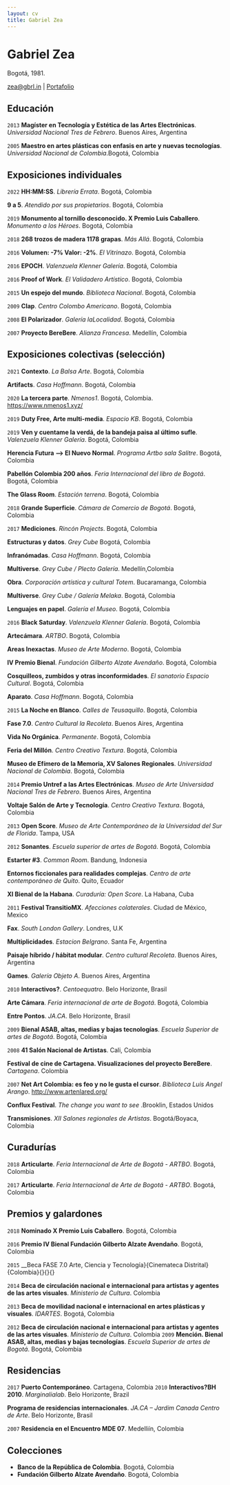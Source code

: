 ```yaml
---
layout: cv
title: Gabriel Zea
---
```

# Gabriel Zea
Bogotá, 1981.

<div id="webaddress">
<a href="zea@gbrl.in">zea@gbrl.in</a>
| <a href="https://gbrl.in">Portafolio</a>
</div>

## Educación
`2013`
__Magíster en Tecnología y Estética de las Artes Electrónicas__. _Universidad Nacional Tres de Febrero_. Buenos Aires, Argentina

`2005`
__Maestro en artes plásticas con enfasis en arte y nuevas tecnologías__. _Universidad Nacional de Colombia_.Bogotá, Colombia


## Exposiciones individuales
`2022`
__HH:MM:SS__. _Librería Errata_. Bogotá, Colombia

__9 a 5__. _Atendido por sus propietarios_. Bogotá, Colombia

`2019`
__Monumento al tornillo desconocido. X Premio Luis Caballero__. _Monumento a los Héroes_. Bogotá, Colombia

`2018`
__268 trozos de madera 1178 grapas__. _Más Allá_. Bogotá, Colombia

`2016`
__Volumen: -7\% Valor: -2\%__. _El Vitrinazo_. Bogotá, Colombia

`2016`
__EPOCH__. _Valenzuela Klenner Galería_. Bogotá, Colombia

`2016`
__Proof of Work__. _El Validadero Artístico_. Bogotá, Colombia

`2015`
__Un espejo del mundo__. _Biblioteca Nacional_. Bogotá, Colombia

`2009`
__Clap__. _Centro Colombo Americano_. Bogotá, Colombia

`2008`
__El Polarizador__. _Galería laLocalidad_. Bogotá, Colombia

`2007`
__Proyecto BereBere__. _Alianza Francesa_. Medellín, Colombia



## Exposiciones colectivas (selección)

`2021`
__Contexto__. _La Balsa Arte_. Bogotá, Colombia

__Artifacts__. _Casa Hoffmann_. Bogotá, Colombia



`2020`
__La tercera parte__. _Nmenos1_. Bogotá, Colombia. https://www.nmenos1.xyz/


`2019`
__Duty Free, Arte multi-media__. _Espacio KB_. Bogotá, Colombia

`2019`
__Ven y cuentame la verdá, de la bandeja paisa al último sufle__. _Valenzuela Klenner Galería_.  Bogotá, Colombia

__Herencia Futura —> El Nuevo Normal__. _Programa Artbo sala Salitre_. Bogotá, Colombia

__Pabellón Colombia 200 años__. _Feria Internacional del libro de Bogotá_. Bogotá, Colombia

__The Glass Room__. _Estación terrena_. Bogotá, Colombia


`2018`
__Grande Superficie__. _Cámara de Comercio de Bogotá_. Bogotá, Colombia


`2017`
__Mediciones__. _Rincón Projects_. Bogotá, Colombia

__Estructuras y datos__. _Grey Cube_ Bogotá, Colombia

__Infranómadas__. _Casa Hoffmann_. Bogotá, Colombia

__Multiverse__. _Grey Cube / Plecto Galería_. Medellín,Colombia

__Obra__. _Corporación artística y cultural Totem_. Bucaramanga, Colombia

__Multiverse__. _Grey Cube / Galería Melaka_. Bogotá, Colombia

__Lenguajes en papel__. _Galería el Museo_. Bogotá, Colombia


`2016`
__Black Saturday__. _Valenzuela Klenner Galería_. Bogotá, Colombia

__Artecámara__. _ARTBO_. Bogotá, Colombia

__Areas Inexactas__. _Museo de Arte Moderno_. Bogotá, Colombia

__IV Premio Bienal__. _Fundación Gilberto Alzate Avendaño_. Bogotá, Colombia

__Cosquilleos, zumbidos y otras inconformidades__. _El sanatorio Espacio Cultural_. Bogotá, Colombia

__Aparato__. _Casa Hoffmann_. Bogotá, Colombia


`2015`
__La Noche en Blanco__. _Calles de Teusaquillo_. Bogotá, Colombia

__Fase 7.0__. _Centro Cultural la Recoleta_. Buenos Aires, Argentina

__Vida No Orgánica__. _Permanente_. Bogotá, Colombia

__Feria del Millón__. _Centro Creativo Textura_. Bogotá, Colombia

__Museo de Efímero de la Memoria, XV Salones Regionales__. _Universidad Nacional de Colombia_. Bogotá, Colombia


`2014`
__Premio Untref a las Artes Electrónicas__. _Museo de Arte Universidad Nacional Tres de Febrero_. Buenos Aires, Argentina

__Voltaje Salón de Arte y Tecnología__. _Centro Creativo Textura_. Bogotá, Colombia


`2013`
__Open Score__. _Museo de Arte Contemporáneo de la Universidad del Sur de Florida_. Tampa, USA

`2012`
__Sonantes__. _Escuela superior de artes de Bogotá_. Bogotá, Colombia

__Estarter \#3__. _Common Room_. Bandung, Indonesia

__Entornos ficcionales para realidades complejas__. _Centro de arte contemporáneo de Quito_. Quito, Ecuador

__XI Bienal de la Habana__. _Curaduría: Open Score_. La Habana, Cuba

`2011`
__Festival TransitioMX__. _Afecciones colaterales_. Ciudad de México, Mexico

__Fax__. _South London Gallery_. Londres, U.K

__Multiplicidades__. _Estacion Belgrano_. Santa Fe, Argentina

__Paisaje híbrido / hábitat modular__. _Centro cultural Recoleta_. Buenos Aires, Argentina

__Games__. _Galería Objeto A_. Buenos Aires, Argentina


`2010`
__Interactivos?__. _Centoequatro_. Belo Horizonte, Brasil

__Arte Cámara__. _Feria internacional de arte de Bogotá_. Bogotá, Colombia

__Entre Pontos__. _JA.CA_. Belo Horizonte, Brasil


`2009`
__Bienal ASAB, altas, medias y bajas tecnologías__. _Escuela Superior de artes de Bogotá_. Bogotá, Colombia


`2008`
__41 Salón Nacional de Artistas__. Cali, Colombia

__Festival de cine de Cartagena. Visualizaciones del proyecto BereBere__. _Cartagena_. Colombia

`2007`
__Net Art Colombia: es feo y no le gusta el cursor__. _Biblioteca Luis Angel Arango_. http://www.artenlared.org/

__Conflux Festival__. _The change you want to see_ .Brooklin, Estados Unidos

__Transmisiones__. _XII Salones regionales de Artistas_. Bogotá/Boyaca, Colombia

## Curadurías
`2018`
__Articularte__. _Feria Internacional de Arte de Bogotá - ARTBO_. Bogotá, Colombia

`2017`
__Articularte__. _Feria Internacional de Arte de Bogotá - ARTBO_. Bogotá, Colombia


## Premios y galardones
`2018`
__Nominado X Premio Luis Caballero__. Bogotá, Colombia

`2016`
__Premio IV Bienal Fundación Gilberto Alzate Avendaño__. Bogotá, Colombia

`2015`
__Beca FASE 7.0 Arte, Ciencia y Tecnología}{Cinemateca Distrital}{Colombia}{}{}{}

`2014`
__Beca de circulación nacional e internacional para artistas y agentes de las artes visuales__. _Ministerio de Cultura_.  Colombia

`2013`
__Beca de movilidad nacional e internacional en artes plásticas y visuales__. _IDARTES_. Bogotá, Colombia

`2012`
__Beca de circulación nacional e internacional para artistas y agentes de las artes visuales__. _Ministerio de Cultura_. Colombia
`2009`
__Mención. Bienal ASAB, altas, medias y bajas tecnologías__. _Escuela Superior de artes de Bogotá_. Bogotá, Colombia


## Residencias
`2017`
__Puerto Contemporáneo__. Cartagena, Colombia
`2010`
__Interactivos?BH 2010__. _Marginalialab_. Belo Horizonte, Brazil

__Programa de residencias internacionales__. _JA.CA – Jardim Canada Centro de Arte_. Belo Horizonte, Brasil

`2007`
__Residencia en el Encuentro MDE 07__. Medelliín, Colombia


## Colecciones

* __Banco de la República de Colombia__. Bogotá, Colombia
* __Fundación Gilberto Alzate Avendaño__. Bogotá, Colombia




